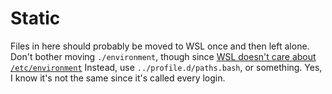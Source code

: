 # Static

Files in here should probably be moved to WSL once and then left alone.
Don't bother moving `./environment`, though since
[WSL doesn't care about `/etc/environment`](https://github.com/Microsoft/WSL/issues/1405)
Instead, use `../profile.d/paths.bash`, or something.
Yes, I know it's not the same since it's called every login.
